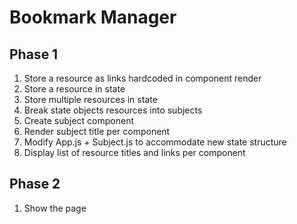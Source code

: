 # Bookmark Manager
## Phase 1
1. Store a resource as links hardcoded in component render
1. Store a resource in state
1. Store multiple resources in state
1. Break state objects resources into subjects
1. Create subject component
1. Render subject title per component
1. Modify App.js + Subject.js to accommodate new state structure 
1. Display list of resource titles and links per component

<!-- 1. Store Links in a ... flat.json (and store in github?) -->

## Phase 2
1. Show the page